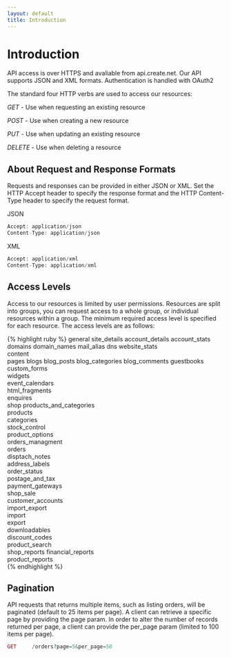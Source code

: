 ```yaml
---
layout: default
title: Introduction
---
```


# Introduction

API access is over HTTPS and avaliable from api.create.net. Our API supports JSON and XML formats. Authentication is handled with OAuth2

The standard four HTTP verbs are used to access our resources:

*GET* - Use when requesting an existing resource

*POST* - Use when creating a new resource

*PUT* - Use when updating an existing resource

*DELETE* - Use when deleting a resource

## About Request and Response Formats

Requests and responses can be provided in either JSON or XML. Set the HTTP Accept header to specify the response format and the HTTP Content-Type header to specify the request format.

JSON 

```php
Accept: application/json
Content-Type: application/json
```

XML

```php
Accept: application/xml
Content-Type: application/xml
```

## Access Levels

Access to our resources is limited by user permissions. Resources are split into groups, you can request access to a whole group, or individual resources within a group. The minimum required access level is specified for each resource. The access levels are as follows:

{% highlight ruby %}
general
	site_details
		account_details
		account_stats  
	domains
		domain_names
		mail_alias
		dns
	website_stats  
content  
	pages
	blogs
		blog_posts
		blog_categories
		blog_comments
	guestbooks
	custom_forms  
	widgets  
	event_calendars  
	html_fragments  
	enquires  
shop
	products_and_categories  
		products  
		categories  
	stock_control  
	product_options  
	orders_managment  
		orders  
		disptach_notes  
		address_labels  
		order_status  
	postage_and_tax  
	payment_gateways  
	shop_sale  
	customer_accounts  
	import_export  
		import  
		export  
	downloadables  
	discount_codes  
	product_search  
	shop_reports
		financial_reports  
		product_reports  
{% endhighlight %}

## Pagination

API requests that returns multiple items, such as listing orders, will be paginated (default to 25 items per page). A client can retrieve a specific page by providing the page param. In order to alter the number of records returned per page, a client can provide the per_page param (limited to 100 items per page).

```php
GET		/orders?page=5&per_page=50
```